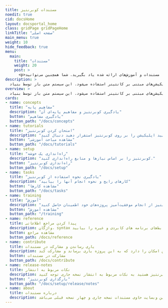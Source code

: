 ```yaml
---
title: مستندات کوبرنتیز
noedit: true
cid: docsHome
layout: docsportal_home
class: gridPage gridPageHome
linkTitle: "صفحه اصلی"
main_menu: true
weight: 10
hide_feedback: true
menu:
  main:
    title: "مستندات"
    weight: 20
    post: >
      <p>کوبرنتیز را با استفاده ار مقاهیم، مستندات و آموزش‌های ارائه شده یاد بگیرید. شما همچنین می‌توانید <a href="/editdocs/" data-auto-burger-exclude data-proofer-ignore>به بهبود مستندات کمک نمایید.</a>!</p>
description: >
  کوبرنتیز یک سیستم ارکستراسیون کانتینر متن باز است که برای خودکارسازی استقرار، مقیاس‌پذیری، و مدیریت اپلیکیشن‌های مبتنی بر کانتینر استفاده می‌شود. این سیستم متن باز توسط بنیاد Cloud Native Computing میزبانی می‌شود.
overview: >
  کوبرنتیز یک سیستم ارکستراسیون کانتینر متن باز است که برای خودکارسازی استقرار، مقیاس‌پذیری، و مدیریت اپلیکیشن‌های مبتنی بر کانتینر استفاده می‌شود. این سیستم متن باز توسط بنیاد Cloud Native Computing میزبانی می‌شود. (<a href="https://www.cncf.io/about">CNCF</a>).
cards:
- name: concepts
  title: "مفاهیم پایه"
  description: "یادگیری کوبرنتیز و مفاهیم پایه‌ای آن"
  button: "یادگیری مفاهیم"
  button_path: "/docs/concepts"
- name: tutorials
  title: "امتحان کردن کوبرنتیز"
  description: "مباحث آموزشی را برای اینکه دریابید چگونه می‌توانید اپلیکیشن را بر روی کوبرنتیز استقرار دهید دنبال کنید."
  button: "مشاهده مباحث آموزشی"
  button_path: "/docs/tutorials"
- name: setup
  title: "راه‌اندازی یک خوشه"
  description: "کوبرنتیز را بر اساس نیازها و منابع راه‌اندازی کنید."
  button: "راه‌اندازی کوبرنتیز"
  button_path: "/docs/setup"
- name: tasks
  title: "یادگیری نحوه استفاده از کوبرنتیز"
  description: "کارهای رایج و نحوه انجام آنها را بیابید"
  button: "مشاهده کارها"
  button_path: "/docs/tasks"
- name: training
  title: "آموزش"
  description: "با دریافت گواهی‌نامه کوبرنتیز از انجام موفقیت‌آمیز پروژه‌های خود اطمینان حاصل کنید!"
  button: "مشاهده آموزش"
  button_path: "/training"
- name: reference
  title: پیدا کردن مراجع اطلاعاتی
  description: واژگان، syntax دستورات، انواع رابط‌های برنامه های کابردی و غیره را بیابید.
  button: مشاهده مراجع
  button_path: /docs/reference
- name: contribute
  title: یاری رساندن و مشارکت در مستندات
  description: هر کسی با هر سطح دانش و تجربه‌ای این امکان را دارد که به این پروژه یاری برساند و مشارکت کند.
  button: مشارکت در مستندات
  button_path: /docs/contribute
- name: release-notes
  title: نکات مربوط به انتشار
  description: اگر در حال نصب و یا بروزرسانی کوبرنتیز هستید به نکات مربوط به انتشار نسخه جاری توجه کنید.
  button: "بارگذاری کوبرنتیز"
  button_path: "/docs/setup/release/notes"
- name: about
  title: درباره مستندات
  description: این وبسایت حاوی مستندات نسخه جاری و چهار نسخه قبلی می‌باشد.
---
```

